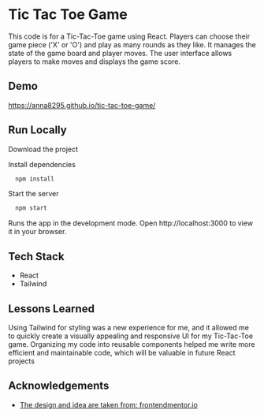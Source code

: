
# Tic Tac Toe Game

This code is for a Tic-Tac-Toe game using React. Players can choose their game piece ('X' or 'O') and play as many rounds as they like. It manages the state of the game board and player moves. The user interface allows players to make moves and displays the game score.


## Demo

https://anna8295.github.io/tic-tac-toe-game/


## Run Locally

Download the project

Install dependencies

```bash
  npm install
```

Start the server

```bash
  npm start
```
Runs the app in the development mode.
Open http://localhost:3000 to view it in your browser.
## Tech Stack

- React 
- Tailwind 


## Lessons Learned

Using Tailwind for styling was a new experience for me, and it allowed me to quickly create a visually appealing and responsive UI for my Tic-Tac-Toe game.
Organizing my code into reusable components helped me write more efficient and maintainable code, which will be valuable in future React projects

## Acknowledgements

 - [The design and idea are taken from: frontendmentor.io](https://www.frontendmentor.io/challenges/tic-tac-toe-game-Re7ZF_E2v)



